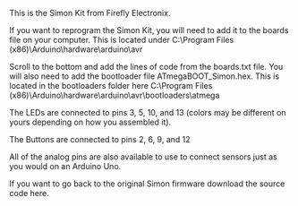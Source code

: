 This is the Simon Kit from Firefly Electronix. 

If you want to reprogram the Simon Kit, you will need to add it to the boards file on your computer. This is located under C:\Program Files (x86)\Arduino\hardware\arduino\avr

Scroll to the bottom and add the lines of code from the boards.txt file. You will also need to add the bootloader file ATmegaBOOT_Simon.hex. This is located in the bootloaders folder here C:\Program Files (x86)\Arduino\hardware\arduino\avr\bootloaders\atmega

The LEDs are connected to pins 3, 5, 10, and 13 (colors may be different on yours depending on how you assembled it).

The Buttons are connected to pins 2, 6, 9, and 12

All of the analog pins are also available to use to connect sensors just as you would on an Arduino Uno.

If you want to go back to the original Simon firmware download the source code here.
